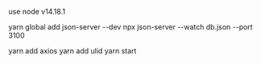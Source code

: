 
use node v14.18.1

yarn global add json-server --dev
npx json-server --watch db.json --port 3100

yarn add axios
yarn add ulid
yarn start
